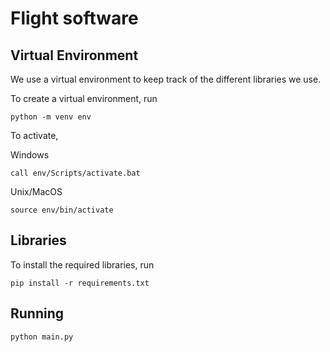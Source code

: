 # Flight software

## Virtual Environment

We use a virtual environment to keep track of the different libraries we use.

To create a virtual environment, run
```
python -m venv env
```

To activate,

Windows
```
call env/Scripts/activate.bat
```

Unix/MacOS
```
source env/bin/activate
```

## Libraries

To install the required libraries, run
```
pip install -r requirements.txt
```

## Running 

```
python main.py
```
